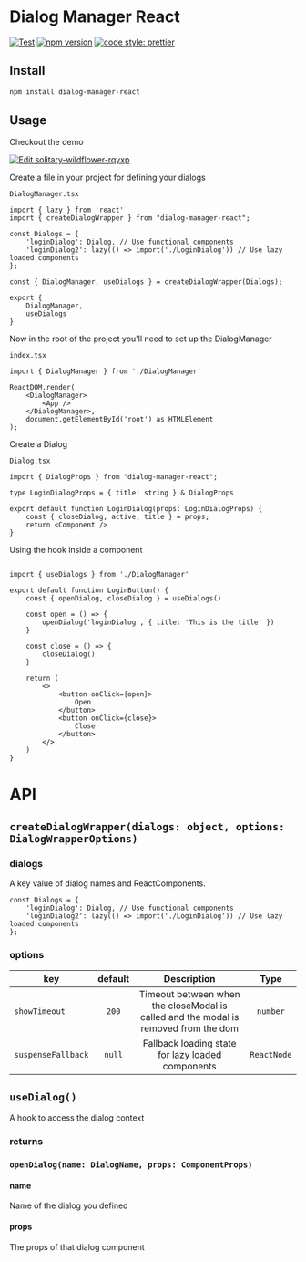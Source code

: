 # Dialog Manager React
[![Test](https://github.com/ajoelp/dialog-manager/actions/workflows/test.yml/badge.svg?branch=main)](https://github.com/ajoelp/dialog-manager/actions/workflows/test.yml)
[![npm version](https://badge.fury.io/js/dialog-manager-react.svg)](https://badge.fury.io/js/dialog-manager-react)
[![code style: prettier](https://img.shields.io/badge/code_style-prettier-ff69b4.svg?style=flat-square)](https://github.com/prettier/prettier)


## Install

```sh
npm install dialog-manager-react
```

## Usage

Checkout the demo

[![Edit solitary-wildflower-rqyxp](https://codesandbox.io/static/img/play-codesandbox.svg)](https://codesandbox.io/s/solitary-wildflower-rqyxp?fontsize=14&hidenavigation=1&theme=dark)

Create a file in your project for defining your dialogs

`DialogManager.tsx`

```tsx
import { lazy } from 'react'
import { createDialogWrapper } from "dialog-manager-react";

const Dialogs = {
    'loginDialog': Dialog, // Use functional components
    'loginDialog2': lazy(() => import('./LoginDialog')) // Use lazy loaded components
};

const { DialogManager, useDialogs } = createDialogWrapper(Dialogs);

export {
    DialogManager,
    useDialogs
}
```

Now in the root of the project you'll need to set up the DialogManager

`index.tsx`

```tsx
import { DialogManager } from './DialogManager'

ReactDOM.render(
    <DialogManager>
        <App />
    </DialogManager>,
    document.getElementById('root') as HTMLElement
);
```

Create a Dialog

`Dialog.tsx`
```tsx
import { DialogProps } from "dialog-manager-react";

type LoginDialogProps = { title: string } & DialogProps

export default function LoginDialog(props: LoginDialogProps) {
    const { closeDialog, active, title } = props;
    return <Component />
}
```

Using the hook inside a component

```tsx

import { useDialogs } from './DialogManager'

export default function LoginButton() {
    const { openDialog, closeDialog } = useDialogs()
    
    const open = () => {
        openDialog('loginDialog', { title: 'This is the title' })
    }

    const close = () => {
        closeDialog()
    }
    
    return (
        <>
            <button onClick={open}>
                Open
            </button>
            <button onClick={close}>
                Close
            </button>
        </>
    )
}
```

# API

## `createDialogWrapper(dialogs: object, options: DialogWrapperOptions)`

### dialogs
A key value of dialog names and ReactComponents.

```tsx
const Dialogs = {
    'loginDialog': Dialog, // Use functional components
    'loginDialog2': lazy(() => import('./LoginDialog')) // Use lazy loaded components
};
```

### options

| key        | default           | Description  | Type |
| ------------- |:-------------:| :-----:| :-----:|
| `showTimeout`      | `200` | Timeout between when the closeModal is called and the modal is removed from the dom | `number`
| `suspenseFallback`      | `null` | Fallback loading state for lazy loaded components | `ReactNode`


## `useDialog()`
A hook to access the dialog context

### returns

### `openDialog(name: DialogName, props: ComponentProps)`

#### name
Name of the dialog you defined

#### props
The props of that dialog component
